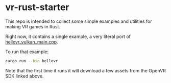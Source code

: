 # vr-rust-starter

This repo is intended to collect some simple examples and utilities for making VR games in Rust.

Right now, it contains a single example, a very literal port of [hellovr_vulkan_main.cpp](https://github.com/ValveSoftware/openvr/blob/master/samples/hellovr_vulkan/hellovr_vulkan_main.cpp).

To run that example:
```bash
cargo run --bin hellovr
```

Note that the first time it runs it will download a few assets from the OpenVR SDK linked above.
